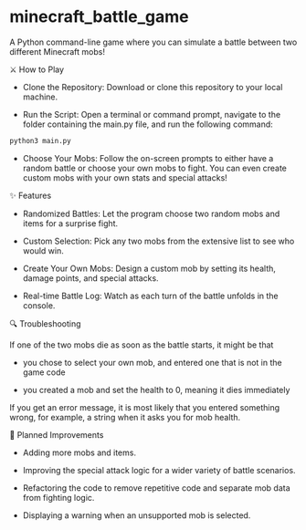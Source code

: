 # minecraft_battle_game

A Python command-line game where you can simulate a battle between two different Minecraft mobs!

⚔️ How to Play

- Clone the Repository: Download or clone this repository to your local machine.

- Run the Script: Open a terminal or command prompt, navigate to the folder containing the main.py file, and run the following command:

```python
python3 main.py
```

- Choose Your Mobs: Follow the on-screen prompts to either have a random battle or choose your own mobs to fight. You can even create custom mobs with your own stats and special attacks!

✨ Features

- Randomized Battles: Let the program choose two random mobs and items for a surprise fight.

- Custom Selection: Pick any two mobs from the extensive list to see who would win.

- Create Your Own Mobs: Design a custom mob by setting its health, damage points, and special attacks.

- Real-time Battle Log: Watch as each turn of the battle unfolds in the console.

🔍 Troubleshooting

If one of the two mobs die as soon as the battle starts, it might be that 

- you chose to select your own mob, and entered one that is not in the game code

- you created a mob and set the health to 0, meaning it dies immediately


If you get an error message, it is most likely that you entered something wrong, for example, a string when it asks you for mob health.

📝 Planned Improvements

- Adding more mobs and items.

- Improving the special attack logic for a wider variety of battle scenarios.

- Refactoring the code to remove repetitive code and separate mob data from fighting logic.

- Displaying a warning when an unsupported mob is selected.
